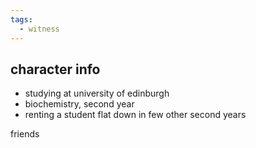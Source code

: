 ```yaml
---
tags:
  - witness
---
```

## character info
- studying at university of edinburgh
- biochemistry, second year
- renting a student flat down in few other second years

friends